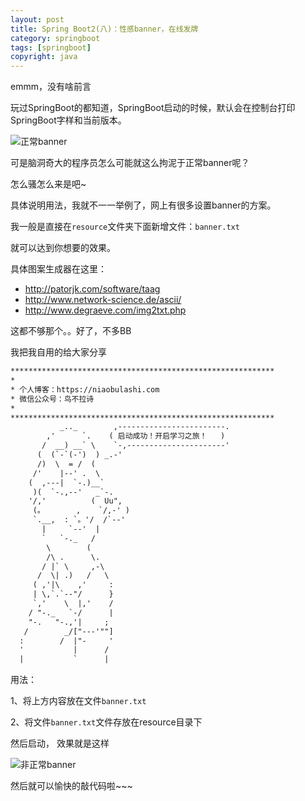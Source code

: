 ```yaml
---
layout: post
title: Spring Boot2(八)：性感banner，在线发牌
category: springboot
tags: [springboot]
copyright: java
---
```


emmm，没有啥前言

玩过SpringBoot的都知道，SpringBoot启动的时候，默认会在控制台打印SpringBoot字样和当前版本。

![正常banner](https://niaobulashi.com/usr/uploads/2019/07/2529107887.png)

可是脑洞奇大的程序员怎么可能就这么拘泥于正常banner呢？

怎么骚怎么来是吧~

具体说明用法，我就不一一举例了，网上有很多设置banner的方案。

我一般是直接在`resource`文件夹下面新增文件：`banner.txt`

就可以达到你想要的效果。

具体图案生成器在这里：

- http://patorjk.com/software/taag
- http://www.network-science.de/ascii/
- http://www.degraeve.com/img2txt.php

这都不够那个。。好了，不多BB

我把我自用的给大家分享

```txt
***********************************************************
*
* 个人博客：https://niaobulashi.com
* 微信公众号：鸟不拉诗
*
***********************************************************
           _.._        ,------------------------.
        ,'      `.    ( 启动成功！开启学习之旅！   )
       /  __) __` \    `-,----------------------'
      (  (`-`(-')  ) _.-'
      /)  \  = /  (
     /'    |--' .  \
    (  ,---|  `-.)__`
     )(  `-.,--'   _`-.
    '/,'          (  Uu",
     (。       ,    `/,-' )
     `.__,  : `。'/  /`--'
       |     `--'  |
       `   `-._   /
        \        (
        /\ .      \. 
       / |` \     ,-\
      /  \| .)   /   \
     ( ,'|\    ,'     :
     | \,`.`--"/      }
     `,'    \  |,'    /
    / "-._   `-/      |
    "-.   "-.,'|     ;
   /        _/["---'""]
  :        /  |"-     '
  '           |      /
  |           `      |
```

用法：

1、将上方内容放在文件`banner.txt`

2、将文件`banner.txt`文件存放在resource目录下

然后启动， 效果就是这样

![非正常banner](https://niaobulashi.com/usr/uploads/2019/07/3595450165.png)

然后就可以愉快的敲代码啦~~~


